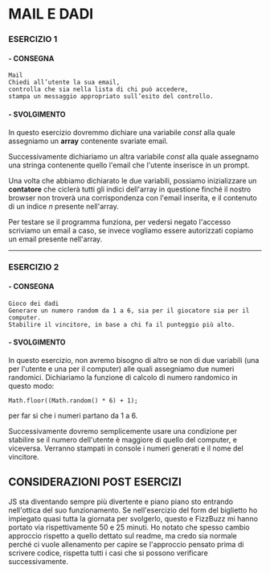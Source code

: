 # MAIL E DADI

### ESERCIZIO 1

#### - CONSEGNA

```
Mail
Chiedi all’utente la sua email,
controlla che sia nella lista di chi può accedere,
stampa un messaggio appropriato sull’esito del controllo.
```

#### - SVOLGIMENTO

In questo esercizio dovremmo dichiare una variabile _const_ alla quale assegniamo un **array** contenente svariate email. 

Successivamente dichiariamo un altra variabile _const_ alla quale assegnamo una stringa contenente quello l'email che l'utente inserisce in un prompt. 

Una volta che abbiamo dichiarato le due variabili, possiamo inizializzare un **contatore** che ciclerà tutti gli indici dell'array in questione finché il nostro browser non troverà una corrispondenza con l'email inserita, e il contenuto di un indice _n_ presente nell'array. 

Per testare se il programma funziona, per vedersi negato l'accesso scriviamo un email a caso, se invece vogliamo essere autorizzati copiamo un email presente nell'array.

----

### ESERCIZIO 2

#### - CONSEGNA

```
Gioco dei dadi
Generare un numero random da 1 a 6, sia per il giocatore sia per il computer.
Stabilire il vincitore, in base a chi fa il punteggio più alto.
```

#### - SVOLGIMENTO

In questo esercizio, non avremo bisogno di altro se non di due variabili (una per l'utente e una per il computer) alle quali assegniamo due numeri randomici. Dichiariamo la funzione di calcolo di numero randomico in questo modo:

```JS
Math.floor((Math.random() * 6) + 1);
```
per far si che i numeri partano da 1 a 6.

Successivamente dovremo semplicemente usare una condizione per stabilire se il numero dell'utente è maggiore di quello del computer, e viceversa. Verranno stampati in console i numeri generati e il nome del vincitore.

## CONSIDERAZIONI POST ESERCIZI

JS sta diventando sempre più divertente e piano piano sto entrando nell'ottica del suo funzionamento. Se nell'esercizio del form del biglietto ho impiegato quasi tutta la giornata per svolgerlo, questo e FizzBuzz mi hanno portato via rispettivamente 50 e 25 minuti. Ho notato che spesso cambio approccio rispetto a quello dettato sul readme, ma credo sia normale perché ci vuole allenamento per capire se l'approccio pensato prima di scrivere codice, rispetta tutti i casi che si possono verificare successivamente.